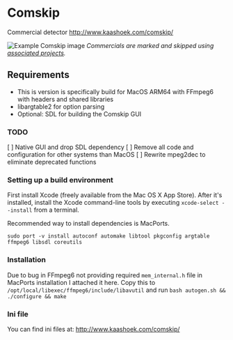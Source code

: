 # Comskip

Commercial detector
<http://www.kaashoek.com/comskip/>

![Example Comskip image](https://github.com/essandess/etv-comskip/blob/master/example.png)
*Commercials are marked and skipped using [associated projects](https://github.com/essandess/etv-comskip).*

## Requirements

- This is version is specifically build for MacOS ARM64 with FFmpeg6 with headers and shared libraries
- libargtable2 for option parsing
- Optional: SDL for building the Comskip GUI

### TODO
[ ] Native GUI and drop SDL dependency
[ ] Remove all code and configuration for other systems than MacOS
[ ] Rewrite mpeg2dec to eliminate deprecated functions




### Setting up a build environment

First install Xcode (freely available from the Mac OS X App Store). After it's installed, install the Xcode command-line tools by executing `xcode-select --install` from a terminal.

Recommended way to install dependencies is MacPorts. 
```
sudo port -v install autoconf automake libtool pkgconfig argtable ffmpeg6 libsdl coreutils

```
### Installation
Due to bug in FFmpeg6 not providing required `mem_internal.h` file in MacPorts
installation I attached it here. Copy this to
`/opt/local/libexec/ffmpeg6/include/libavutil` and run `bash autogen.sh && ./configure &&
make` 



### Ini file

You can find ini files at:
<http://www.kaashoek.com/comskip/>

